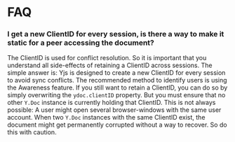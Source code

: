 # FAQ

### I get a new ClientID for every session, is there a way to make it static for a peer accessing the document?

The ClientID is used for conflict resolution. So it is important that you understand all side-effects of retaining a ClientID across sessions. The simple answer is: Yjs is designed to create a new ClientID for every session to avoid sync conflicts. The recommended method to identify users is using the Awareness feature. If you still want to retain a ClientID, you can do so by simply overwriting the `ydoc.clientID` property. But you must ensure that no other `Y.Doc` instance is currently holding that ClientID. This is not always possible: A user might open several browser-windows with the same user account. When two `Y.Doc` instances with the same ClientID exist, the document might get permanently corrupted without a way to recover. So do this with caution.











